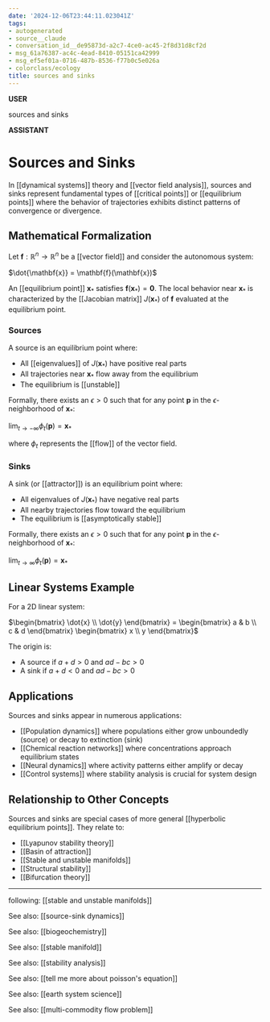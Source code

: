 ```yaml
---
date: '2024-12-06T23:44:11.023041Z'
tags:
- autogenerated
- source__claude
- conversation_id__de95873d-a2c7-4ce0-ac45-2f8d31d8cf2d
- msg_61a76387-ac4c-4ead-8410-05151ca42999
- msg_ef5ef01a-0716-487b-8536-f77b0c5e026a
- colorclass/ecology
title: sources and sinks
---
```


**USER**

sources and sinks


**ASSISTANT**

# Sources and Sinks

In [[dynamical systems]] theory and [[vector field analysis]], sources and sinks represent fundamental types of [[critical points]] or [[equilibrium points]] where the behavior of trajectories exhibits distinct patterns of convergence or divergence.

## Mathematical Formalization

Let $\mathbf{f}: \mathbb{R}^n \to \mathbb{R}^n$ be a [[vector field]] and consider the autonomous system:

$\dot{\mathbf{x}} = \mathbf{f}(\mathbf{x})$

An [[equilibrium point]] $\mathbf{x}_*$ satisfies $\mathbf{f}(\mathbf{x}_*) = \mathbf{0}$. The local behavior near $\mathbf{x}_*$ is characterized by the [[Jacobian matrix]] $J(\mathbf{x}_*)$ of $\mathbf{f}$ evaluated at the equilibrium point.

### Sources

A source is an equilibrium point where:
- All [[eigenvalues]] of $J(\mathbf{x}_*)$ have positive real parts
- All trajectories near $\mathbf{x}_*$ flow away from the equilibrium
- The equilibrium is [[unstable]]

Formally, there exists an $\epsilon > 0$ such that for any point $\mathbf{p}$ in the $\epsilon$-neighborhood of $\mathbf{x}_*$:

$\lim_{t \to -\infty} \phi_t(\mathbf{p}) = \mathbf{x}_*$

where $\phi_t$ represents the [[flow]] of the vector field.

### Sinks

A sink (or [[attractor]]) is an equilibrium point where:
- All eigenvalues of $J(\mathbf{x}_*)$ have negative real parts
- All nearby trajectories flow toward the equilibrium
- The equilibrium is [[asymptotically stable]]

Formally, there exists an $\epsilon > 0$ such that for any point $\mathbf{p}$ in the $\epsilon$-neighborhood of $\mathbf{x}_*$:

$\lim_{t \to \infty} \phi_t(\mathbf{p}) = \mathbf{x}_*$

## Linear Systems Example

For a 2D linear system:

$\begin{bmatrix} \dot{x} \\ \dot{y} \end{bmatrix} = \begin{bmatrix} a & b \\ c & d \end{bmatrix} \begin{bmatrix} x \\ y \end{bmatrix}$

The origin is:
- A source if $a + d > 0$ and $ad - bc > 0$
- A sink if $a + d < 0$ and $ad - bc > 0$

## Applications

Sources and sinks appear in numerous applications:
- [[Population dynamics]] where populations either grow unboundedly (source) or decay to extinction (sink)
- [[Chemical reaction networks]] where concentrations approach equilibrium states
- [[Neural dynamics]] where activity patterns either amplify or decay
- [[Control systems]] where stability analysis is crucial for system design

## Relationship to Other Concepts

Sources and sinks are special cases of more general [[hyperbolic equilibrium points]]. They relate to:
- [[Lyapunov stability theory]]
- [[Basin of attraction]]
- [[Stable and unstable manifolds]]
- [[Structural stability]]
- [[Bifurcation theory]]


---


following: [[stable and unstable manifolds]]

See also: [[source-sink dynamics]]


See also: [[biogeochemistry]]


See also: [[stable manifold]]


See also: [[stability analysis]]


See also: [[tell me more about poisson's equation]]


See also: [[earth system science]]


See also: [[multi-commodity flow problem]]